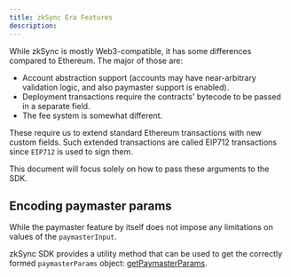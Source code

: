 ```yaml
---
title: zkSync Era Features
description:
---
```


While zkSync is mostly Web3-compatible, it has some differences compared to Ethereum.
The major of those are:

- Account abstraction support (accounts may have near-arbitrary validation logic, and also
  paymaster support is enabled).
- Deployment transactions require the contracts' bytecode to be passed in a separate field.
- The fee system is somewhat different.

These require us to extend standard Ethereum transactions with new custom fields.
Such extended transactions are called EIP712 transactions since `EIP712` is used to sign them.

This document will focus solely on how to pass these arguments to the SDK.

## Encoding paymaster params

While the paymaster feature by itself does not impose any limitations on values of the `paymasterInput`.

zkSync SDK provides a utility method that can be used to get the correctly formed `paymasterParams` object:
[getPaymasterParams](/sdk/swift/types#paymasterparams).
